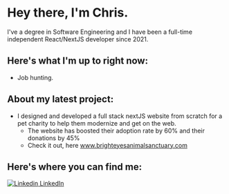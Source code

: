 # Hey there, I'm Chris.

I've a degree in Software Engineering and I have been a full-time independent React/NextJS developer since 2021. 

## Here's what I'm up to right now:
- Job hunting.

## About my latest project:
- I designed and developed a full stack nextJS website from scratch for a pet charity to help them modernize and get on the web.
  - The website has boosted their adoption rate by 60% and their donations by 45%
  - Check it out, here www.brighteyesanimalsanctuary.com

## Here's where you can find me:
[![Linkedin](https://i.stack.imgur.com/gVE0j.png) LinkedIn](https://www.linkedin.com/in/chris-walker-96070674/)
